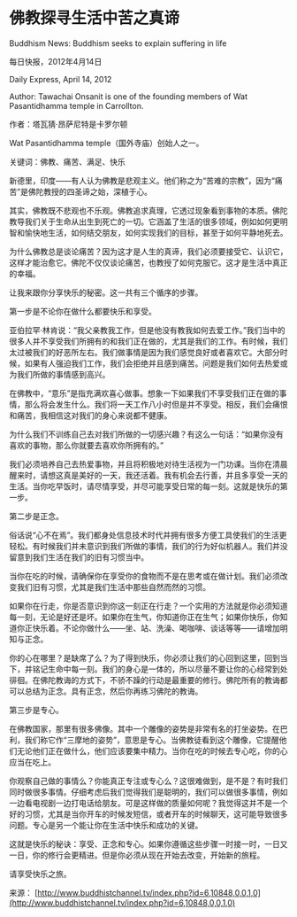 # 佛教探寻生活中苦之真谛

Buddhism News: Buddhism seeks to explain suffering in life

每日快报，2012年4月14日

Daily Express, April 14, 2012

Author: Tawachai Onsanit is one of the founding members of Wat Pasantidhamma temple in Carrollton.

作者：塔瓦猜·昂萨尼特是卡罗尔顿

Wat Pasantidhamma temple（国外寺庙）创始人之一。

关键词：佛教、痛苦、满足、快乐

新德里，印度——有人认为佛教是悲观主义。他们称之为“苦难的宗教”，因为“痛苦”是佛陀教授的四圣谛之始，深植于心。

其实，佛教既不悲观也不乐观。佛教追求真理，它透过现象看到事物的本质。佛陀教导我们关于生命从出生到死亡的一切。它涵盖了生活的很多领域，例如如何更明智和愉快地生活，如何结交朋友，如何实现我们的目标，甚至于如何平静地死去。

为什么佛教总是谈论痛苦？因为这才是人生的真谛，我们必须要接受它、认识它，这样才能治愈它。佛陀不仅仅谈论痛苦，也教授了如何克服它。这才是生活中真正的幸福。

让我来跟你分享快乐的秘密。这一共有三个循序的步骤。

第一步是不论你在做什么都要快乐和享受。

亚伯拉罕·林肯说：“我父亲教我工作，但是他没有教我如何去爱工作。”我们当中的很多人并不享受我们所拥有的和我们正在做的，尤其是我们的工作。有时候，我们太过被我们的好恶所左右。我们做事情是因为我们感觉良好或者喜欢它。大部分时候，如果有人强迫我们工作，我们会拒绝并且感到痛苦。问题是我们如何去热爱或为我们所做的事情感到高兴。

在佛教中，“意乐”是指充满欢喜心做事。想象一下如果我们不享受我们正在做的事情，那么将会发生什么。我们将一天工作八小时但是并不享受。相反，我们会痛恨和痛苦，我相信这对我们的身心来说都不健康。

为什么我们不训练自己去对我们所做的一切感兴趣？有这么一句话：“如果你没有喜欢的事物，那么你就要去喜欢你所拥有的。”

我们必须培养自己去热爱事物，并且将积极地对待生活视为一门功课。当你在清晨醒来时，请想这真是美好的一天，我还活着。我有机会去行善，并且多享受一天的生活。当你吃早饭时，请尽情享受，并尽可能享受日常的每一刻。这就是快乐的第一步。

第二步是正念。

俗话说“心不在焉”。我们都身处信息技术时代并拥有很多方便工具使我们的生活更轻松。有时候我们并未意识到我们所做的事情，我们的行为好似机器人。我们并没留意到我们生活在我们的旧有习惯当中。

当你在吃的时候，请确保你在享受你的食物而不是在思考或在做计划。我们必须改变我们旧有习惯，尤其是我们生活中那些自然而然的习惯。

如果你在行走，你是否意识到你这一刻正在行走？一个实用的方法就是你必须知道每一刻，无论是好还是坏。如果你在生气，你知道你正在生气；如果你快乐，你知道你正快乐着。不论你做什么——坐、站、洗澡、喝咖啡、谈话等等——请增加明知与正念。

你的心在哪里？是缺席了么？为了得到快乐，你必须让我们的心回到这里，回到当下，并铭记生命中每一刻。我们的身心是一体的，所以尽量不要让你的心经常到处徘徊。在佛陀教诲的方式下，不骄不躁的行动是最重要的修行。佛陀所有的教诲都可以总结为正念。具有正念，然后你再练习佛陀的教诲。

第三步是专心。

在佛教国家，那里有很多佛像。其中一个雕像的姿势是非常有名的打坐姿势。在巴利，我们称它作“三摩地的姿势”，意思是专心。当佛教徒看到这个雕像，它提醒他们无论他们正在做什么，他们应该要集中精力。当你在吃的时候去专心吃，你的心应当在吃上。

你观察自己做的事情么？你能真正专注或专心么？这很难做到，是不是？有时我们同时做很多事情。仔细考虑后我们觉得我们是聪明的，我们可以做很多事情，例如一边看电视剧一边打电话给朋友。可是这样做的质量如何呢？我觉得这并不是一个好的习惯，尤其是当你开车的时候发短信，或者开车的时候聊天，这可能导致很多问题。专心是另一个能让你在生活中快乐和成功的关键。

这就是快乐的秘诀：享受、正念和专心。如果你遵循这些步骤一时接一时，一日又一日，你的修行会更精进。但是你必须从现在开始去改变，开始新的旅程。

请享受快乐之旅。

来源： [http://www.buddhistchannel.tv/index.php?id=6,10848,0,0,1,0](http://www.buddhistchannel.tv/index.php?id=6,10848,0,0,1,0)

